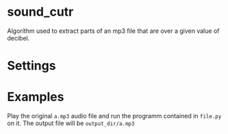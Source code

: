 # sound_cutr

Algorithm used to extract parts of an mp3 file that are over a given value of decibel.

# Settings



# Examples

Play the original `a.mp3` audio file and run the programm contained in `file.py` on it.
The output file will be `output_dir/a.mp3`




